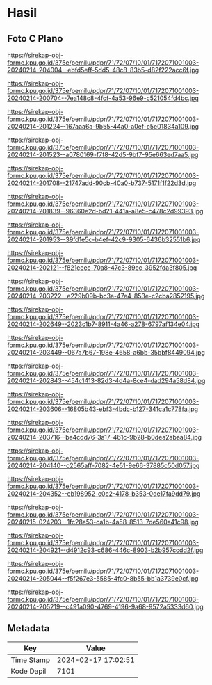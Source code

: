 # Hasil

## Foto C Plano

https://sirekap-obj-formc.kpu.go.id/375e/pemilu/pdpr/71/72/07/10/01/7172071001003-20240214-204004--ebfd5eff-5dd5-48c8-83b5-d82f222acc6f.jpg

https://sirekap-obj-formc.kpu.go.id/375e/pemilu/pdpr/71/72/07/10/01/7172071001003-20240214-200704--7ea148c8-4fcf-4a53-96e9-c521054fd4bc.jpg

https://sirekap-obj-formc.kpu.go.id/375e/pemilu/pdpr/71/72/07/10/01/7172071001003-20240214-201224--167aaa6a-9b55-44a0-a0ef-c5e01834a109.jpg

https://sirekap-obj-formc.kpu.go.id/375e/pemilu/pdpr/71/72/07/10/01/7172071001003-20240214-201523--a0780169-f7f8-42d5-9bf7-95e663ed7aa5.jpg

https://sirekap-obj-formc.kpu.go.id/375e/pemilu/pdpr/71/72/07/10/01/7172071001003-20240214-201708--21747add-90cb-40a0-b737-5171f1f22d3d.jpg

https://sirekap-obj-formc.kpu.go.id/375e/pemilu/pdpr/71/72/07/10/01/7172071001003-20240214-201839--96360e2d-bd21-441a-a8e5-c478c2d99393.jpg

https://sirekap-obj-formc.kpu.go.id/375e/pemilu/pdpr/71/72/07/10/01/7172071001003-20240214-201953--39fd1e5c-b4ef-42c9-9305-6436b32551b6.jpg

https://sirekap-obj-formc.kpu.go.id/375e/pemilu/pdpr/71/72/07/10/01/7172071001003-20240214-202121--f821eeec-70a8-47c3-89ec-3952fda3f805.jpg

https://sirekap-obj-formc.kpu.go.id/375e/pemilu/pdpr/71/72/07/10/01/7172071001003-20240214-203222--e229b09b-bc3a-47e4-853e-c2cba2852195.jpg

https://sirekap-obj-formc.kpu.go.id/375e/pemilu/pdpr/71/72/07/10/01/7172071001003-20240214-202649--2023c1b7-8911-4a46-a278-6797af134e04.jpg

https://sirekap-obj-formc.kpu.go.id/375e/pemilu/pdpr/71/72/07/10/01/7172071001003-20240214-203449--067a7b67-198e-4658-a6bb-35bbf8449094.jpg

https://sirekap-obj-formc.kpu.go.id/375e/pemilu/pdpr/71/72/07/10/01/7172071001003-20240214-202843--454c1413-82d3-4d4a-8ce4-dad294a58d84.jpg

https://sirekap-obj-formc.kpu.go.id/375e/pemilu/pdpr/71/72/07/10/01/7172071001003-20240214-203606--16805b43-ebf3-4bdc-b127-341ca1c778fa.jpg

https://sirekap-obj-formc.kpu.go.id/375e/pemilu/pdpr/71/72/07/10/01/7172071001003-20240214-203716--ba4cdd76-3a17-461c-9b28-b0dea2abaa84.jpg

https://sirekap-obj-formc.kpu.go.id/375e/pemilu/pdpr/71/72/07/10/01/7172071001003-20240214-204140--c2565aff-7082-4e51-9e66-37885c50d057.jpg

https://sirekap-obj-formc.kpu.go.id/375e/pemilu/pdpr/71/72/07/10/01/7172071001003-20240214-204352--eb198952-c0c2-4178-b353-0de17fa9dd79.jpg

https://sirekap-obj-formc.kpu.go.id/375e/pemilu/pdpr/71/72/07/10/01/7172071001003-20240215-024203--1fc28a53-ca1b-4a58-8513-7de560a41c98.jpg

https://sirekap-obj-formc.kpu.go.id/375e/pemilu/pdpr/71/72/07/10/01/7172071001003-20240214-204921--d4912c93-c686-446c-8903-b2b957ccdd2f.jpg

https://sirekap-obj-formc.kpu.go.id/375e/pemilu/pdpr/71/72/07/10/01/7172071001003-20240214-205044--f5f267e3-5585-4fc0-8b55-bb1a3739e0cf.jpg

https://sirekap-obj-formc.kpu.go.id/375e/pemilu/pdpr/71/72/07/10/01/7172071001003-20240214-205219--c491a090-4769-4196-9a68-9572a5333d60.jpg


## Metadata

| Key        | Value               |
| ---------- | ------------------- |
| Time Stamp | 2024-02-17 17:02:51 |
| Kode Dapil | 7101                |



